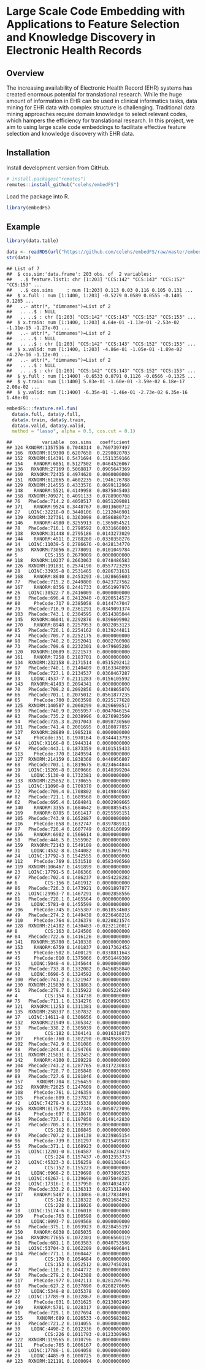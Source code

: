 Large Scale Code Embedding with Applications to Feature Selection and
Knowledge Discovery in Electronic Health Records
================

## Overview

The increasing availability of Electronic Health Record (EHR) systems
has created enormous potential for translational research. While the
huge amount of information in EHR can be used in clinical informatics
tasks, data mining for EHR data with complex structure is challenging.
Traditional data mining approaches require domain knowledge to select
relevant codes, which hampers the efficiency for translational research.
In this project, we aim to using large scale code embeddings to
facilitate effective feature selection and knowledge discovery with EHR
data.

## Installation

Install development version from GitHub.

``` r
# install.packages("remotes")
remotes::install_github("celehs/embedFS")
```

Load the package into
R.

``` r
library(embedFS)
```

## Example

``` r
library(data.table)
```

``` r
data <- readRDS(url("https://github.com/celehs/embedFS/raw/master/embed/embed.rds", "rb"))
str(data)
```

    ## List of 7
    ##  $ cos.sim:'data.frame': 203 obs. of  2 variables:
    ##   ..$ feature.list1: chr [1:203] "CCS:142" "CCS:143" "CCS:152" "CCS:153" ...
    ##   ..$ cos.sims     : num [1:203] 0.113 0.03 0.116 0.105 0.131 ...
    ##  $ x.full : num [1:1400, 1:203] -0.5279 0.0589 0.0555 -0.1405 0.1265 ...
    ##   ..- attr(*, "dimnames")=List of 2
    ##   .. ..$ : NULL
    ##   .. ..$ : chr [1:203] "CCS:142" "CCS:143" "CCS:152" "CCS:153" ...
    ##  $ x.train: num [1:1400, 1:203] 4.64e-01 -1.13e-01 -2.53e-02 -1.11e-15 -1.27e-01 ...
    ##   ..- attr(*, "dimnames")=List of 2
    ##   .. ..$ : NULL
    ##   .. ..$ : chr [1:203] "CCS:142" "CCS:143" "CCS:152" "CCS:153" ...
    ##  $ x.valid: num [1:1400, 1:203] -4.86e-01 -1.05e-01 -1.89e-02 -4.27e-16 -1.12e-01 ...
    ##   ..- attr(*, "dimnames")=List of 2
    ##   .. ..$ : NULL
    ##   .. ..$ : chr [1:203] "CCS:142" "CCS:143" "CCS:152" "CCS:153" ...
    ##  $ y.full : num [1:1400] -0.6533 0.0791 0.1126 -0.0566 -0.1325 ...
    ##  $ y.train: num [1:1400] 5.83e-01 -1.60e-01 -3.59e-02 6.18e-17 2.08e-02 ...
    ##  $ y.valid: num [1:1400] -6.35e-01 -1.46e-01 -2.73e-02 6.35e-16 1.48e-01 ...

``` r
embedFS:::feature.sel.fun(
  data$x.full, data$y.full, 
  data$x.train, data$y.train, 
  data$x.valid, data$y.valid, 
  method = "lasso", alpha = 0.5, cos.cut = 0.1)
```

    ##           variable  cos.sims   coefficient
    ## 124 RXNORM:1357536 0.7048314  0.7607397497
    ## 166  RXNORM:819300 0.6207658  0.2290020703
    ## 152  RXNORM:614391 0.5471694  0.1511359166
    ## 154    RXNORM:6851 0.5127502  0.0464526067
    ## 136   RXNORM:27169 0.5068817  0.0905647369
    ## 160   RXNORM:72435 0.4974620  0.0000000000
    ## 151  RXNORM:612865 0.4602235  0.1946176788
    ## 129  RXNORM:214555 0.4333576  0.0699112968
    ## 148    RXNORM:5521 0.4149958  0.0875045403
    ## 158  RXNORM:709271 0.4091133  0.0788900708
    ## 76   PheCode:714.2 0.4050517  0.0851209081
    ## 171    RXNORM:9524 0.3448767  0.0013600712
    ## 27   LOINC:32218-0 0.3440106  0.1212046901
    ## 139  RXNORM:327361 0.3263098  0.0586880724
    ## 146    RXNORM:4980 0.3255913  0.1365054521
    ## 78   PheCode:716.1 0.2798592  0.0331668803
    ## 138   RXNORM:31448 0.2795186  0.0143273029
    ## 144    RXNORM:4511 0.2788260 -0.0330358276
    ## 14   LOINC:11039-5 0.2786676 -0.0428134770
    ## 163   RXNORM:73056 0.2778091  0.0101049784
    ## 5          CCS:155 0.2679009  0.0000000000
    ## 118   RXNORM:10237 0.2663063  0.0748486583
    ## 126  RXNORM:191831 0.2574190  0.0557723293
    ## 28   LOINC:33935-8 0.2531465  0.0286731631
    ## 168    RXNORM:8640 0.2453293 -0.1028665603
    ## 77   PheCode:715.2 0.2449800  0.0423727562
    ## 167    RXNORM:8356 0.2441733  0.0561997976
    ## 26   LOINC:30522-7 0.2416009  0.0000000000
    ## 63   PheCode:696.4 0.2412040 -0.0200514573
    ## 80     PheCode:717 0.2385058  0.0144747047
    ## 79   PheCode:716.9 0.2361291  0.0349091374
    ## 103  PheCode:743.1 0.2304595  0.0514385044
    ## 145   RXNORM:46041 0.2292876  0.0396699902
    ## 170    RXNORM:8948 0.2257953  0.0022053123
    ## 85   PheCode:726.1 0.2254162  0.0139244811
    ## 74   PheCode:709.7 0.2252175  0.0000000000
    ## 98   PheCode:740.2 0.2252041  0.0082760908
    ## 73   PheCode:709.6 0.2232301  0.0479605286
    ## 120   RXNORM:10689 0.2221573  0.0000000000
    ## 161    RXNORM:7258 0.2183701  0.0000000000
    ## 134  RXNORM:232158 0.2171514  0.0515292412
    ## 97   PheCode:740.1 0.2140409  0.0163348098
    ## 88   PheCode:727.1 0.2134537  0.0360467287
    ## 33    LOINC:4537-7 0.2111283 -0.0156105592
    ## 143   RXNORM:41493 0.2094341  0.0000000000
    ## 70   PheCode:709.2 0.2092856  0.0348865076
    ## 66   PheCode:701.1 0.2075012  0.0561877235
    ## 65     PheCode:700 0.2063598  0.0225177628
    ## 125  RXNORM:140587 0.2060299  0.0296698517
    ## 99   PheCode:740.9 0.2055957 -0.0047046154
    ## 93   PheCode:735.2 0.2038996  0.0276983509
    ## 94   PheCode:735.3 0.2017043  0.0098730560
    ## 101  PheCode:741.4 0.2001695  0.0180877857
    ## 137   RXNORM:28889 0.1985218  0.0000000000
    ## 54     PheCode:351 0.1970164  0.0344413793
    ## 44   LOINC:X1166-8 0.1944314  0.0000000000
    ## 57   PheCode:443.1 0.1873359  0.0101515433
    ## 113    PheCode:770 0.1849594  0.0000000000
    ## 127  RXNORM:214159 0.1838368  0.0446956807
    ## 68   PheCode:703.1 0.1819675  0.0234644844
    ## 19   LOINC:15205-8 0.1809666  0.0140399204
    ## 36    LOINC:5130-0 0.1732381  0.0000000000
    ## 133  RXNORM:225852 0.1730655  0.0000000000
    ## 15   LOINC:11090-8 0.1709370  0.0000000000
    ## 72   PheCode:709.4 0.1708802  0.0149840587
    ## 82   PheCode:721.1 0.1689568  0.0000000000
    ## 62   PheCode:695.4 0.1684841  0.0002909665
    ## 140    RXNORM:3355 0.1684642  0.0008855453
    ## 169    RXNORM:8785 0.1661417  0.0255595151
    ## 105  PheCode:743.9 0.1652887  0.0000000000
    ## 116    PheCode:858 0.1632747  0.0397889311
    ## 87   PheCode:726.4 0.1607749  0.0266160899
    ## 156    RXNORM:6902 0.1566614  0.0000000000
    ## 58   PheCode:446.5 0.1555962  0.0000000000
    ## 159   RXNORM:72143 0.1549109  0.0000000000
    ## 31    LOINC:4532-8 0.1544082  0.0153695791
    ## 24   LOINC:17792-3 0.1542555  0.0000000000
    ## 112    PheCode:769 0.1531510  0.0583496560
    ## 119  RXNORM:106467 0.1491899  0.0000000000
    ## 23   LOINC:17791-5 0.1486366  0.0000000000
    ## 67   PheCode:702.4 0.1486237  0.0454228282
    ## 6          CCS:156 0.1481912  0.0000000000
    ## 86   PheCode:726.3 0.1473921  0.0091897877
    ## 25   LOINC:29953-7 0.1467291  0.0002858556
    ## 81   PheCode:720.1 0.1465564  0.0000000000
    ## 39    LOINC:5781-0 0.1455599  0.0000000000
    ## 106    PheCode:745 0.1455307 -0.0618534603
    ## 49   PheCode:274.2 0.1449438  0.0236468216
    ## 110    PheCode:764 0.1436379  0.0220821574
    ## 128  RXNORM:214182 0.1430483 -0.0232120017
    ## 8          CCS:163 0.1424506  0.0000000000
    ## 84   PheCode:722.6 0.1416126  0.0000000000
    ## 141   RXNORM:35780 0.1410338  0.0000000000
    ## 153    RXNORM:6759 0.1401837  0.0017362452
    ## 59     PheCode:502 0.1400129  0.0338811643
    ## 45     PheCode:010 0.1375066  0.0501449389
    ## 35    LOINC:5048-4 0.1345644  0.0000000000
    ## 92   PheCode:733.8 0.1332082  0.0456858840
    ## 40    LOINC:6698-5 0.1324592  0.0000000000
    ## 100  PheCode:741.2 0.1321947  0.0000000000
    ## 130  RXNORM:215830 0.1318863  0.0000000000
    ## 51   PheCode:279.7 0.1315922  0.0005226489
    ## 4          CCS:154 0.1314738  0.0000000000
    ## 75   PheCode:711.1 0.1314276  0.0208996633
    ## 121   RXNORM:11253 0.1311381  0.0000000000
    ## 135  RXNORM:258337 0.1307832  0.0000000000
    ## 17   LOINC:14611-8 0.1306656  0.0000000000
    ## 132   RXNORM:21949 0.1305342  0.0000000000
    ## 53   PheCode:338.2 0.1305039  0.0000000000
    ## 10         CCS:182 0.1304141  0.0016318073
    ## 107    PheCode:760 0.1302290 -0.0049588339
    ## 102  PheCode:742.9 0.1301086  0.0000000000
    ## 48   PheCode:244.4 0.1294766  0.0000000000
    ## 131  RXNORM:215831 0.1292452  0.0000000000
    ## 142    RXNORM:4100 0.1289229  0.0000000000
    ## 104  PheCode:743.2 0.1287765  0.0317230833
    ## 90   PheCode:728.7 0.1285848  0.0000000000
    ## 89   PheCode:727.6 0.1281846  0.0000000000
    ## 157     RXNORM:704 0.1256459  0.0000000000
    ## 162   RXNORM:72625 0.1247609  0.0000000000
    ## 108    PheCode:761 0.1246359  0.0000000000
    ## 115    PheCode:809 0.1237827  0.0000000000
    ## 42   LOINC:74278-3 0.1235338  0.0000000000
    ## 165  RXNORM:817579 0.1227345  0.0050727096
    ## 64     PheCode:697 0.1218670  0.0000000000
    ## 95   PheCode:737.1 0.1197850  0.0149142830
    ## 71   PheCode:709.3 0.1192999  0.0000000000
    ## 7          CCS:162 0.1186845  0.0000000000
    ## 69   PheCode:707.2 0.1184138  0.0239865154
    ## 96     PheCode:739 0.1181297  0.0215499837
    ## 55   PheCode:371.1 0.1168923  0.0000000000
    ## 16   LOINC:12201-0 0.1164587  0.0046233479
    ## 11         CCS:224 0.1157437 -0.0012353733
    ## 32   LOINC:45323-3 0.1156259  0.0081308614
    ## 2          CCS:152 0.1155223  0.0000000000
    ## 41    LOINC:6968-2 0.1139698  0.0073890523
    ## 34   LOINC:46267-1 0.1139698  0.0075048285
    ## 20   LOINC:17316-1 0.1137950  0.0074034377
    ## 52   PheCode:333.2 0.1136313  0.0271312400
    ## 147    RXNORM:5487 0.1133086 -0.0127834091
    ## 1          CCS:142 0.1128322  0.0021684252
    ## 13         CCS:228 0.1116026  0.0000000000
    ## 18   LOINC:15174-6 0.1106018  0.0000000000
    ## 109    PheCode:763 0.1100598  0.0000000000
    ## 43    LOINC:8093-7 0.1099568  0.0000000000
    ## 56   PheCode:375.1 0.1093923  0.0238455197
    ## 150    RXNORM:6038 0.1085035  0.0000000000
    ## 164   RXNORM:77655 0.1072301  0.0066560119
    ## 61   PheCode:681.1 0.1063583  0.0040753586
    ## 38   LOINC:53704-3 0.1062209  0.0084696841
    ## 114  PheCode:771.1 0.1060442  0.0000000000
    ## 9          CCS:170 0.1054684  0.0000000000
    ## 3          CCS:153 0.1052512  0.0027450281
    ## 47   PheCode:110.1 0.1044772  0.0000000000
    ## 50   PheCode:279.2 0.1042388  0.0000000000
    ## 117    PheCode:977 0.1042113  0.0281205796
    ## 60   PheCode:627.2 0.1037890  0.0208270605
    ## 37    LOINC:5348-8 0.1035378  0.0000000000
    ## 22   LOINC:17789-9 0.1032867  0.0000000000
    ## 46     PheCode:031 0.1031625  0.0213802495
    ## 149    RXNORM:5781 0.1028317  0.0000000000
    ## 91   PheCode:729.1 0.1027694  0.0000000000
    ## 155     RXNORM:689 0.1026533 -0.0005683082
    ## 83   PheCode:721.2 0.1014055  0.0000000000
    ## 30    LOINC:4498-2 0.1012336  0.0000000000
    ## 12         CCS:226 0.1011793 -0.0123309963
    ## 122  RXNORM:119565 0.1010796  0.0000000000
    ## 111    PheCode:765 0.1006167  0.0000000000
    ## 21   LOINC:17788-1 0.1004058  0.0000000000
    ## 29    LOINC:4485-9 0.1000725  0.0000000000
    ## 123  RXNORM:121191 0.1000094  0.0000000000
